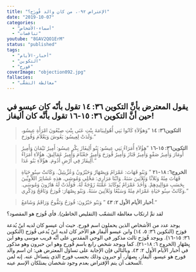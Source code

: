 ```yaml
---
title: "الإعتراض ٠٩٢، من كان والد قُورَح؟"
date: "2019-10-07"
categories:
  - "أسماء-الأشخاص"
  - "تناقضات"
youtube: "8GAV2QO1ErM"
status: "published"
tags:
  - "أخبار-الأيام"
  - "التكوين"
  - "قورح"
coverImage: "objection092.jpg"
fallacies:
  - "مغالطة التشعُّب"
---
```


## **يقول المعترض بأنَّ التكوين ٣٦: ١٤ تقول بأنّه كان عيسو في حين أنَّ التكوين ٣٦: ١٥-١٦ تقول بأنَّه كان أليفاز!**

> **التكوين٣٦: ١٤** ”وَهؤُلاَءِ كَانُوا بَنِي أُهُولِيبَامَةَ بِنْتِ عَنَى بِنْتِ صِبْعُونَ امْرَأَةِ عِيسُو، وَلَدَتْ لِعِيسُو: يَعُوشَ وَيَعْلاَمَ وَقُورَحَ.“

> **التكوين٣٦: ١٥-١٦** ”هؤُلاَءِ أُمَرَاءُ بَنِي عِيسُو: بَنُو أَلِيفَازَ بِكْرِ عِيسُو: أَمِيرُ تَيْمَانَ وَأَمِيرُ أُومَارَ وَأَمِيرُ صَفْوٍ وَأَمِيرُ قَنَازَ وَأَمِيرُ قُورَحَ وَأَمِيرُ جَعْثَامَ وَأَمِيرُ عَمَالِيقَ. هؤُلاَءِ أُمَرَاءُ أَلِيفَازَ فِي أَرْضِ أَدُومَ. هؤُلاَءِ بَنُو عَدَا.“

> **الخروج٦: ١٨-٢١** ” وَبَنُو قَهَاتَ: عَمْرَامُ وَيِصْهَارُ وَحَبْرُونُ وَعُزِّيئِيلُ. وَكَانَتْ سِنُو حَيَاةِ قَهَاتَ مِئَةً وَثَلاَثًا وَثَلاَثِينَ سَنَةً. وَابْنَا مَرَارِي: مَحْلِي وَمُوشِي. هذِهِ عَشَائِرُ اللاَّوِيِّينَ بِحَسَبِ مَوَالِيدِهِمْ. وَأَخَذَ عَمْرَامُ يُوكَابَدَ عَمَّتَهُ زَوْجَةً لَهُ. فَوَلَدَتْ لَهُ هَارُونَ وَمُوسَى. وَكَانَتْ سِنُو حَيَاةِ عَمْرَامَ مِئَةً وَسَبْعًا وَثَلاَثِينَ سَنَةً. وَبَنُو يِصْهَارَ: قُورَحُ وَنَافَجُ وَذِكْرِي.“

> **أخبار الأيام الأول ٢: ٤٣** ” وَبَنُو حَبْرُونَ: قُورَحُ وَتَفُّوحُ وَرَاقَمُ وَشَامَعُ.“

لقد تمَّ ارتكاب مغالطة التشعّب (التقليص الخاطئ). فأي قُورَح هو المقصود؟

يوجد عدد من الأشخاص الذين يحملون اسم قورح. حيث أن عيسو كان لديه ابنٌ يُدعة قورَح (التكوين ٣٦: ٥، ١٤) وابن عيسو أليفاز هو الآخر كان لديه ابنٌ يُدعى قُورَح (التكوين ٣٦: ١٥\-١٦). ويوجد قُورَح ثالث مذكور في الوحي المقدس على أنَّه قريب موسى وهو ابن يِصْهَار (الخروج ٦: ١٨\-٢١). كما ويوجد شخص رابع باسم قُورح وهو ابن حبرون وهو مذكور في أخبار الأيام الأول ٢: ٤٣. وبالتالي فإن الإجابة على تساؤل المعترض هي: ان اسم والد قورح هو عيسو، أليفاز، يِصهَار، أو حبرون وذلك بحسب قورح الذي يتساءل عنه. إنه لمن السخف أن يتم الإفتراض بعدم وجود شخصان يمتلكان الإسم عينه.
